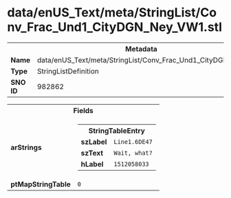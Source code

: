 <h1>data/enUS_Text/meta/StringList/Conv_Frac_Und1_CityDGN_Ney_VW1.stl</h1><table><tr><th colspan="100%">Metadata</th></tr><tr><td><b>Name</b></td><td>data/enUS_Text/meta/StringList/Conv_Frac_Und1_CityDGN_Ney_VW1.stl</td></tr><tr><td><b>Type</b></td><td>StringListDefinition</td></tr><tr><td><b>SNO ID</b></td><td>982862</td></tr></table>

<table><tr><th colspan="100%">Fields</th></tr><tr><td><b>arStrings</b></td><td><table><tr><th colspan="100%">StringTableEntry</th></tr><tr><td><b>szLabel</b></td><td><code>Line1.6DE47</code></td></tr><tr><td><b>szText</b></td><td><code>Wait, what?</code></td></tr><tr><td><b>hLabel</b></td><td><code>1512058033</code></td></tr></table>


</td></tr><tr><td><b>ptMapStringTable</b></td><td><code>0</code></td></tr></table>

